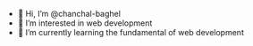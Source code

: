 - 👋 Hi, I’m @chanchal-baghel
- 👀 I’m interested in web development
- 🌱 I’m currently learning the fundamental of web development
